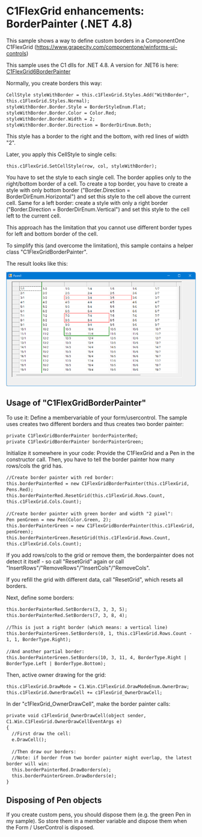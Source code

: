 # C1FlexGrid enhancements: BorderPainter (.NET 4.8)

This sample shows a way to define custom borders in a ComponentOne C1FlexGrid (https://www.grapecity.com/componentone/winforms-ui-controls)

This sample uses the C1 dlls for .NET 4.8. A version for .NET6 is here: [C1FlexGrid6BorderPainter](/C1FlexGrid6BorderPainter)

Normally, you create borders this way:

~~~~
CellStyle styleWithBorder = this.c1FlexGrid.Styles.Add("WithBorder", this.c1FlexGrid.Styles.Normal);
styleWithBorder.Border.Style = BorderStyleEnum.Flat;
styleWithBorder.Border.Color = Color.Red;
styleWithBorder.Border.Width = 2;
styleWithBorder.Border.Direction = BorderDirEnum.Both;
~~~~

This style has a border to the right and the bottom, with red lines of width "2".

Later, you apply this CellStyle to single cells:

~~~~
this.c1FlexGrid.SetCellStyle(row, col, styleWithBorder);
~~~~

You have to set the style to each single cell.
The border applies only to the right/bottom border of a cell. To create a top border, you have to create a style with only bottom border ("Border.Direction = BorderDirEnum.Horizontal") and set this style to the cell above the current cell.
Same for a left border: create a style with only a right border ("Border.Direction = BorderDirEnum.Vertical") and set this style to the cell left to the current cell.

This approach has the limitation that you cannot use different border types for left and bottom border of the cell.

To simplify this (and overcome the limitation), this sample contains a helper class "C1FlexGridBorderPainter".

The result looks like this:

![BorderPainter](borderpainter.png)

## Usage of "C1FlexGridBorderPainter"
To use it:
Define a membervariable of your form/usercontrol. The sample uses creates two different borders and thus creates two border painter:
~~~~
private C1FlexGridBorderPainter borderPainterRed;
private C1FlexGridBorderPainter borderPainterGreen;
~~~~

Initialize it somewhere in your code:
Provide the C1FlexGrid and a Pen in the constructor call.
Then, you have to tell the border painter how many rows/cols the grid has.
~~~~
//Create border painter with red border:
this.borderPainterRed = new C1FlexGridBorderPainter(this.c1FlexGrid, Pens.Red);
this.borderPainterRed.ResetGrid(this.c1FlexGrid.Rows.Count, this.c1FlexGrid.Cols.Count);

//Create border painter with green border and width "2 pixel":
Pen penGreen = new Pen(Color.Green, 2);
this.borderPainterGreen = new C1FlexGridBorderPainter(this.c1FlexGrid, penGreen);
this.borderPainterGreen.ResetGrid(this.c1FlexGrid.Rows.Count, this.c1FlexGrid.Cols.Count);
~~~~

If you add rows/cols to the grid or remove them, the borderpainter does not detect it itself - so call "ResetGrid" again or 
call "InsertRows"/"RemoveRows"/"InsertCols"/"RemoveCols".

If you refill the grid with different data, call "ResetGrid", which resets all borders.

Next, define some borders:

~~~~
this.borderPainterRed.SetBorders(3, 3, 3, 5);
this.borderPainterRed.SetBorders(7, 3, 8, 4);

//This is just a right border (which means: a vertical line)
this.borderPainterGreen.SetBorders(0, 1, this.c1FlexGrid.Rows.Count - 1, 1, BorderType.Right);

//And another partial border:
this.borderPainterGreen.SetBorders(10, 3, 11, 4, BorderType.Right | BorderType.Left | BorderType.Bottom);
~~~~

Then, active owner drawing for the grid:
~~~~
this.c1FlexGrid.DrawMode = C1.Win.C1FlexGrid.DrawModeEnum.OwnerDraw;
this.c1FlexGrid.OwnerDrawCell += c1FlexGrid_OwnerDrawCell;
~~~~

In der "c1FlexGrid_OwnerDrawCell", make the border painter calls:
~~~~
private void c1FlexGrid_OwnerDrawCell(object sender, C1.Win.C1FlexGrid.OwnerDrawCellEventArgs e)
{
  //First draw the cell:
  e.DrawCell();

  //Then draw our borders:
  //Note: if border from two border painter might overlap, the latest border will win:
  this.borderPainterRed.DrawBorders(e);
  this.borderPainterGreen.DrawBorders(e);
}
~~~~


## Disposing of Pen objects
If you create custom pens, you should dispose them (e.g. the green Pen in my sample). So store them in a member variable
and dispose them when the Form / UserControl is disposed.
